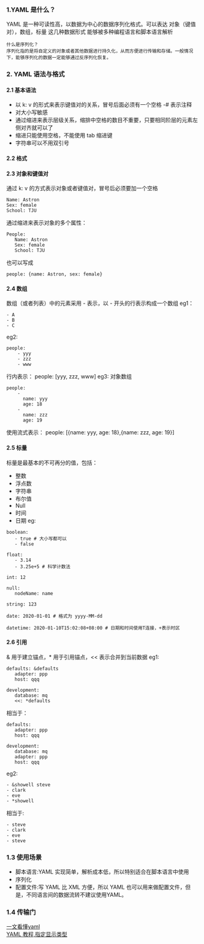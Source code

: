 ### 1.YAML 是什么？
YAML 是一种可读性高，以数据为中心的数据序列化格式。可以表达 对象（键值对），数组，标量 这几种数据形式 能够被多种编程语言和脚本语言解析
~~~
什么是序列化？
序列化指的是将自定义的对象或者其他数据进行持久化，从而方便进行传输和存储。一般情况下，能够序列化的数据一定能够通过反序列化恢复。
~~~

### 2. YAML 语法与格式

#### 2.1 基本语法
- 以 k: v 的形式来表示键值对的关系，冒号后面必须有一个空格
-# 表示注释
- 对大小写敏感
- 通过缩进来表示层级关系，缩排中空格的数目不重要，只要相同阶层的元素左侧对齐就可以了
- 缩进只能使用空格，不能使用 tab 缩进键
- 字符串可以不用双引号
#### 2.2 格式
#### 2.3 对象和键值对
通过 k: v 的方式表示对象或者键值对，冒号后必须要加一个空格
~~~
Name: Astron
Sex: female
School: TJU
~~~
通过缩进来表示对象的多个属性：
~~~
People: 
   Name: Astron
   Sex: female
   School: TJU
~~~
也可以写成
~~~
people: {name: Astron, sex: female}
~~~

#### 2.4 数组
数组（或者列表）中的元素采用 - 表示，以 - 开头的行表示构成一个数组
eg1：
~~~
- A
- B
- C
~~~
eg2:
~~~
people: 
    - yyy
    - zzz
    - www
~~~
行内表示：
people: [yyy, zzz, www]
eg3: 对象数组
~~~
people: 
    - 
      name: yyy
      age: 18
    - 
      name: zzz
      age: 19
~~~
使用流式表示：
people: [{name: yyy, age: 18},{name: zzz, age: 19}]

#### 2.5 标量
标量是最基本的不可再分的值，包括：
- 整数
- 浮点数
- 字符串
- 布尔值
- Null
- 时间
- 日期
eg:
~~~
boolean:
   - true # 大小写都可以
   - false

float:
   - 3.14
   - 3.25e+5 # 科学计数法

int: 12

null: 
   nodeName: name

string: 123

date: 2020-01-01 # 格式为 yyyy-MM-dd

datetime: 2020-01-10T15:02:08+08:00 # 日期和时间使用T连接，+表示时区
~~~

#### 2.6 引用
& 用于建立锚点，* 用于引用锚点，<< 表示合并到当前数据
eg1:
~~~
defaults: &defaults
   adapter: ppp
   host: qqq

development: 
   database: mq
   <<: *defaults
~~~
相当于：
~~~
defaults:
   adapter: ppp
   host: qqq

development: 
   database: mq
   adapter: ppp
   host: qqq
~~~
eg2:
~~~
- &showell steve
- clark
- eve
- *showell
~~~
相当于:
~~~
- steve
- clark
- eve
- steve
~~~

### 1.3 使用场景
- 脚本语言:YAML 实现简单，解析成本低，所以特别适合在脚本语言中使用
- 序列化
- 配置文件:写 YAML 比 XML 方便，所以 YAML 也可以用来做配置文件，但是，不同语言间的数据流转不建议使用YAML。

### 1.4 传输门
[一文看懂yaml](https://zhuanlan.zhihu.com/p/145173920) \
[YAML 教程,指定显示类型](https://juejin.cn/post/7040030169670631437) 